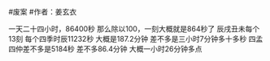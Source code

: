 #废案 #作者：姜玄衣

一天二十四小时，86400秒
那么除以100，一刻大概就是864秒了
辰戌丑未每个13刻
每个四季时辰11232秒
大概是187.2分钟
差不多是三小时7分钟多十多秒
四孟四仲差不多是5184秒
差不多86.4分钟
大概一小时26分钟多点
